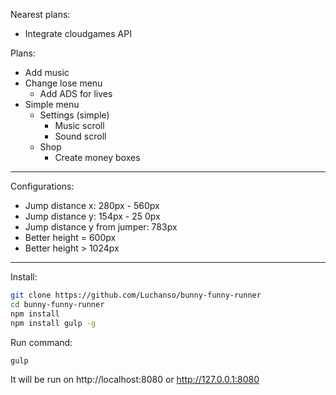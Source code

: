 Nearest plans:
* Integrate cloudgames API

Plans:

* Add music
* Change lose menu
  * Add ADS for lives
* Simple menu
  * Settings (simple)
    * Music scroll
    * Sound scroll
  * Shop
    * Create money boxes

---
Configurations:
* Jump distance x: 280px - 560px
* Jump distance y: 154px - 25 0px
* Jump distance y from jumper: 783px
* Better height = 600px
* Better height >  1024px

---
Install:
```sh
git clone https://github.com/Luchanso/bunny-funny-runner
cd bunny-funny-runner
npm install
npm install gulp -g
```
Run command:
```sh
gulp
```
It will be run on http://localhost:8080 or http://127.0.0.1:8080
